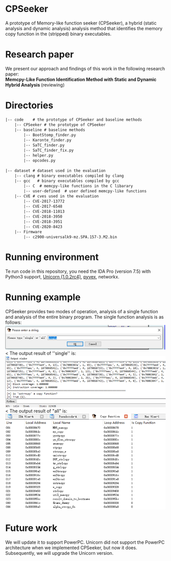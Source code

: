 # CPSeeker
A prototype of Memory-like function seeker (CPSeeker), a hybrid (static analysis and dynamic analysis) analysis method that identifies the memory copy function in the (stripped) binary executables.


# Research paper

We present our approach and findings of this work in the following research paper: <br>
<strong> Memcpy-Like Function Identification Method with Static and Dynamic Hybrid Analysis </strong> (reviewing)

# Directories

```shell
|-- code    # the prototype of CPSeeker and baseline methods
    |-- CPSeeker # the prototype of CPSeeker
    |-- baseline # baseline methods
        |-- BootStomp_finder.py
        |-- Karonte_finder.py
        |-- SaTC_finder.py
        |-- SaTC_finder_fix.py
        |-- helper.py
        |-- opcodes.py

|-- dataset # dataset used in the evaluation
    |-- clang # binary executables compiled by clang
    |-- gcc   # binary executables compiled by gcc
        |-- C  # memcpy-like functions in the C libarary
        |-- user-defined  # user defined memcpy-like functions
    |-- CVE # cves used in the evaluation
        |-- CVE-2017-13772
        |-- CVE-2017-6548
        |-- CVE-2018-11013
        |-- CVE-2018-3950
        |-- CVE-2018-3951
        |-- CVE-2020-8423
    |-- Firmware
        |-- c2900-universalk9-mz.SPA.157-3.M2.bin
```
# Running environment

Te run code in this repository, you need the IDA Pro (version 7.5) with Python3 support, [Unicorn (1.0.2rc4)](https://github.com/unicorn-engine/unicorn), [pyvex](https://github.com/angr/pyvex), networkx.


# Running example
CPSeeker provides two modes of operation, analysis of a single function and analysis of the entire binary program. The single function analysis is as follows:<br>
![single](single.png "Single mode")
<br><
The output result of ''single'' is:<br>
![output](output.png "Single mode")
<br><
The output result of "all" is:<br>
![all](all.png "All mode")
# Future work

We will update it to support PowerPC. Unicorn did not support the PowerPC architecture when we implemented CPSeeker, but now it does. Subsequently, we will upgrade the Unicorn version.

